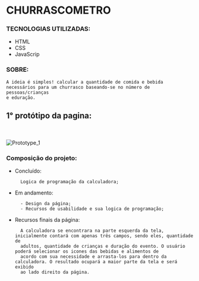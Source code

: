 # CHURRASCOMETRO

### TECNOLOGIAS UTILIZADAS: 
+ HTML
+ CSS
+ JavaScrip

### SOBRE:

    A ideia é simples! calcular a quantidade de comida e bebida necessários para um churrasco baseando-se no número de pessoas/crianças 
    e eduração.

## 1° protótipo da pagina:
<br><br>
![Prototype_1](https://user-images.githubusercontent.com/74160667/174497183-905f2922-9936-4ea0-9c5c-25f5877f4bc0.png)
<br>
### Composição do projeto:

+ Concluído:

        Logica de programação da calculadora;

+ Em andamento:

        - Design da página;
        - Recursos de usabilidade e sua logica de programação;

+ Recursos finais da página:

        A calculadora se encontrara na parte esquerda da tela, inicialmente contará com apenas três campos, sendo eles, quantidade de 
        adultos, quantidade de crianças e duração do evento. O usuário poderá selecionar os icones das bebidas e alimentos de 
        acordo com sua necessidade e arrasta-los para dentro da calculadora. O resultado ocupará a maior parte da tela e será exibido 
        ao lado direito da página.
